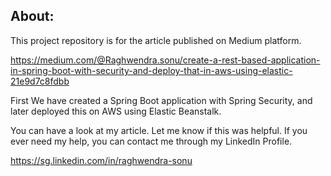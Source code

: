 About:
------
This project repository is for the article published on Medium platform.

https://medium.com/@Raghwendra.sonu/create-a-rest-based-application-in-spring-boot-with-security-and-deploy-that-in-aws-using-elastic-21e9d7c8fdbb

First We have created a Spring Boot application with Spring Security, and later deployed this on AWS using Elastic Beanstalk.

You can have a look at my article. Let me know if this was helpful. If you ever need my help, you can contact me through my LinkedIn Profile.

https://sg.linkedin.com/in/raghwendra-sonu
